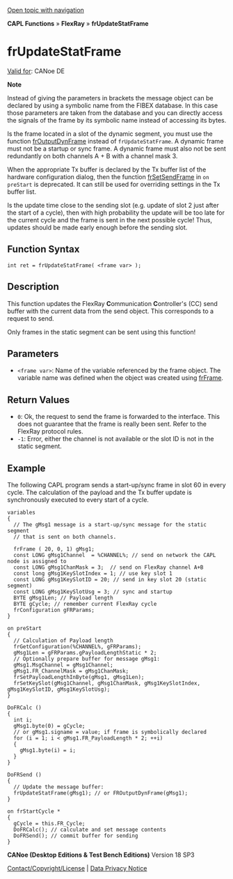[Open topic with navigation](../../../../../CANoeDEFamily.htm#Topics/CAPLFunctions/FlexRay/Functions/CAPLfunctionFRUpdateStatFrame.md)

**CAPL Functions** » **FlexRay** » **frUpdateStatFrame**

# frUpdateStatFrame

[Valid for](../../../Shared/FeatureAvailability.md): CANoe DE

**Note**

Instead of giving the parameters in brackets the message object can be declared by using a symbolic name from the FIBEX database. In this case those parameters are taken from the database and you can directly access the signals of the frame by its symbolic name instead of accessing its bytes.

Is the frame located in a slot of the dynamic segment, you must use the function [frOutputDynFrame](CAPLfunctionFROutputDynFrame.md) instead of `frUpdateStatFrame`. A dynamic frame must not be a startup or sync frame. A dynamic frame must also not be sent redundantly on both channels A + B with a channel mask 3.

When the appropriate Tx buffer is declared by the Tx buffer list of the hardware configuration dialog, then the function [frSetSendFrame](CAPLfunctionFrSetSendFrame.md) in `on preStart` is deprecated. It can still be used for overriding settings in the Tx buffer list.

Is the update time close to the sending slot (e.g. update of slot 2 just after the start of a cycle), then with high probability the update will be too late for the current cycle and the frame is sent in the next possible cycle! Thus, updates should be made early enough before the sending slot.

## Function Syntax

```plaintext
int ret = frUpdateStatFrame( <frame var> );
```

## Description

This function updates the FlexRay **C**ommunication **C**ontroller's (CC) send buffer with the current data from the send object. This corresponds to a request to send.

Only frames in the static segment can be sent using this function!

## Parameters

- `<frame var>`: Name of the variable referenced by the frame object. The variable name was defined when the object was created using [frFrame](../Objects/CAPLfunctionFRFrame.md).

## Return Values

- `0`: Ok, the request to send the frame is forwarded to the interface. This does not guarantee that the frame is really been sent. Refer to the FlexRay protocol rules.
- `-1`: Error, either the channel is not available or the slot ID is not in the static segment.

## Example

The following CAPL program sends a start-up/sync frame in slot 60 in every cycle. The calculation of the payload and the Tx buffer update is synchronously executed to every start of a cycle.

```plaintext
variables
{
  // The gMsg1 message is a start-up/sync message for the static segment
  // that is sent on both channels.

  frFrame ( 20, 0, 1) gMsg1;
  const LONG gMsg1Channel  = %CHANNEL%; // send on network the CAPL node is assigned to
  const LONG gMsg1ChanMask = 3;  // send on FlexRay channel A+B
  const long gMsg1KeySlotIndex = 1; // use key slot 1
  const LONG gMsg1KeySlotID = 20; // send in key slot 20 (static segment)
  const LONG gMsg1KeySlotUsg = 3; // sync and startup
  BYTE gMsg1Len; // Payload length
  BYTE gCycle; // remember current FlexRay cycle
  frConfiguration gFRParams;
}

on preStart
{
  // Calculation of Payload length
  frGetConfiguration(%CHANNEL%, gFRParams);
  gMsg1Len = gFRParams.gPayloadLengthStatic * 2;
  // Optionally prepare buffer for message gMsg1:
  gMsg1.MsgChannel = gMsg1Channel;
  gMsg1.FR_ChannelMask = gMsg1ChanMask;
  frSetPayloadLengthInByte(gMsg1, gMsg1Len);
  frSetKeySlot(gMsg1Channel, gMsg1ChanMask, gMsg1KeySlotIndex, gMsg1KeySlotID, gMsg1KeySlotUsg);
}

DoFRCalc ()
{
  int i;
  gMsg1.byte(0) = gCycle;
  // or gMsg1.signame = value; if frame is symbolically declared
  for (i = 1; i < gMsg1.FR_PayloadLength * 2; ++i)
  {
    gMsg1.byte(i) = i;
  }
}

DoFRSend ()
{
  // Update the message buffer:
  frUpdateStatFrame(gMsg1); // or FROutputDynFrame(gMsg1);
}

on frStartCycle *
{
  gCycle = this.FR_Cycle;
  DoFRCalc(); // calculate and set message contents
  DoFRSend(); // commit buffer for sending
}
```

**CANoe (Desktop Editions & Test Bench Editions)** Version 18 SP3

[Contact/Copyright/License](../../../Shared/ContactCopyrightLicense.md) | [Data Privacy Notice](https://www.vector.com/int/en/company/get-info/privacy-policy/)
